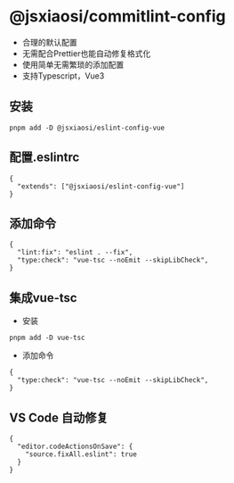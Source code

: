 # @jsxiaosi/commitlint-config

- 合理的默认配置
- 无需配合Prettier也能自动修复格式化
- 使用简单无需繁琐的添加配置
- 支持Typescript，Vue3

## 安装

```base
pnpm add -D @jsxiaosi/eslint-config-vue
```

## 配置.eslintrc

```base
{
  "extends": ["@jsxiaosi/eslint-config-vue"]
}
```

## 添加命令

```base
{
  "lint:fix": "eslint . --fix",
  "type:check": "vue-tsc --noEmit --skipLibCheck",
}
```

## 集成vue-tsc

- 安装

```base
pnpm add -D vue-tsc
```

- 添加命令

```base
{
  "type:check": "vue-tsc --noEmit --skipLibCheck",
}
```

## VS Code 自动修复

```base
{
  "editor.codeActionsOnSave": {
    "source.fixAll.eslint": true
  }
}

```
